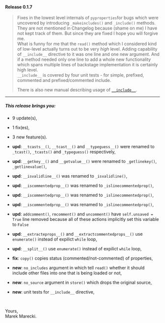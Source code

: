 #### Release 0.1.7

>   Fixes in the lowest level internals of ```pyproperties```for bugs which were uncovered by introducing ```_makeincludes()``` and ```_include()``` 
>   methods. They are not mentioned in Changelog because (shame on me) I have not kept track of them. But since they are fixed I hope you will forgive me.  
>   What is funny for me that the ```read()``` method which I considered kind of low-level actually turns out to be very _high_ level. 
>   Adding capability of ```__include__``` directive to it was one line and one new argument. 
>   And if a method needed only one line to add a whole new functionality which spans multiple lines of backstage implementation it is certainly high level.  
>   ```__include__``` is covered by four unit tests - for simple, prefixed, commented and prefixed/commented include.  
>
>   There is also new manual describing usage of [```__include__```](manual/include.mdown).


----


##### This release brings you:
*   9 update(s),
*   1 fix(es),
*   3 new feature(s).


* __upd__:  ```__tcasts__()```, ```__tcast__()``` and ```__typeguess__()``` were renamed to ```_tcast()```, ```_tcasts()``` and ```_typeguess()``` respectively,
* __upd__:  ```__getkey__()``` and ```__getvalue__()``` were renamed to ```_getlinekey()```, ```_getlinevalue()```,
* __upd__:  ```__isvalidline__()``` was renamed to ```_isvalidline()```,
* __upd__:  ```__iscommentedprop__()``` was renamed to ```_islinecommentedprop()```,
* __upd__:  ```__iscommentedprop__()``` was renamed to ```_islinecommentedprop()```,
* __upd__:  ```__iscommentedprop__()``` was renamed to ```_islinecommentedprop()```,
* __upd__:  ```addcomment()```, ```rmcomment()``` and ```uncomment()``` have ```self.unsaved = True``` line removed because all of these actions implicitly 
    set this variable to ```False```
* __upd__:  ```__extracteprops__()``` and ```__extractcommentedprops__()``` use ```enumerate()``` instead of expilict ```while``` loop,
* __upd__:  ```__split__()``` use ```enumerate()``` instead of expilict ```while``` loop,


* __fix__:  ```copy()``` copies status (commented/not-commented) of properties,


* __new__:  ```no_includes``` argument in which tell ```read()``` whether it should include other files into one that is being loaded or not,
* __new__:  ```no_source``` argument in ```store()``` which drops the original source,
* __new__:  unit tests for ```__include__``` directive,

&nbsp;

Yours,  
Marek Marecki.